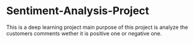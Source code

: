 # Sentiment-Analysis-Project
This is  a deep learning project main purpose of this  project is analyze the customers comments wether it is positive one or negative one.
